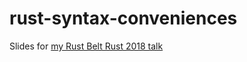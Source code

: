 # rust-syntax-conveniences

Slides for [my Rust Belt Rust 2018 talk](https://rust-belt-rust.com/sessions/#syntax)
